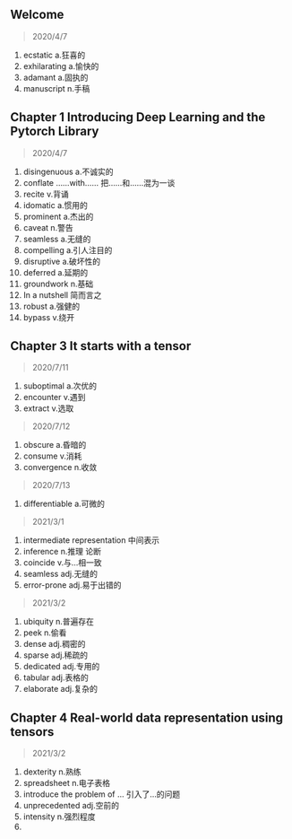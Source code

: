 ## Welcome

> 2020/4/7

1. ecstatic  a.狂喜的
2. exhilarating  a.愉快的
3. adamant a.固执的
4. manuscript n.手稿

## Chapter 1 Introducing Deep Learning and the Pytorch Library

> 2020/4/7

1. disingenuous a.不诚实的
2. conflate ……with…… 把……和……混为一谈
3. recite v.背诵
4. idomatic a.惯用的
5. prominent a.杰出的
6. caveat n.警告
7. seamless a.无缝的
8. compelling a.引人注目的
9. disruptive a.破坏性的
10. deferred a.延期的
11. groundwork n.基础
12. In a nutshell 简而言之
13. robust a.强健的
14. bypass v.绕开

## Chapter 3 It starts with a tensor

> 2020/7/11

1. suboptimal a.次优的
2. encounter v.遇到
3. extract v.选取

> 2020/7/12

1. obscure a.昏暗的
2. consume v.消耗
3. convergence n.收敛

> 2020/7/13

1. differentiable a.可微的

> 2021/3/1

1. intermediate representation 中间表示
2. inference  n.推理 论断
3. coincide  v.与...相一致
4. seamless  adj.无缝的
5. error-prone adj.易于出错的

> 2021/3/2

1. ubiquity n.普遍存在
2. peek n.偷看
3. dense adj.稠密的
4. sparse adj.稀疏的
5. dedicated adj.专用的
6. tabular adj.表格的
7. elaborate adj.复杂的

## Chapter 4 Real-world data representation using tensors

> 2021/3/2

1. dexterity n.熟练
2. spreadsheet n.电子表格
3. introduce the problem of ... 引入了...的问题
4. unprecedented adj.空前的
5. intensity n.强烈程度
6. 
